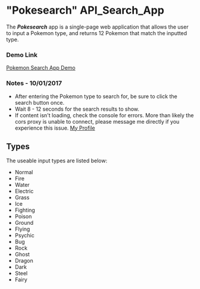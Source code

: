 # "Pokesearch" API_Search_App
The **_Pokesearch_** app is a single-page web application that allows the user to input a Pokemon type, 
and returns 12 Pokemon that match the inputted type.

### Demo Link
[Pokemon Search App Demo](http://mattpezzente.com/projects/pokesearch/pokesearch.html)


### Notes - 10/01/2017
* After entering the Pokemon type to search for, be sure to click the search button once.
* Wait 8 - 12 seconds for the search results to show.
* If content isn't loading, check the console for errors. More than likely the cors proxy is unable to connect, please message me directly if you experience this issue. [My Profile](https://github.com/salogost)

## Types
The useable input types are listed below:
* Normal
* Fire
* Water
* Electric
* Grass
* Ice
* Fighting
* Poison
* Ground
* Flying
* Psychic
* Bug
* Rock
* Ghost
* Dragon
* Dark
* Steel
* Fairy
